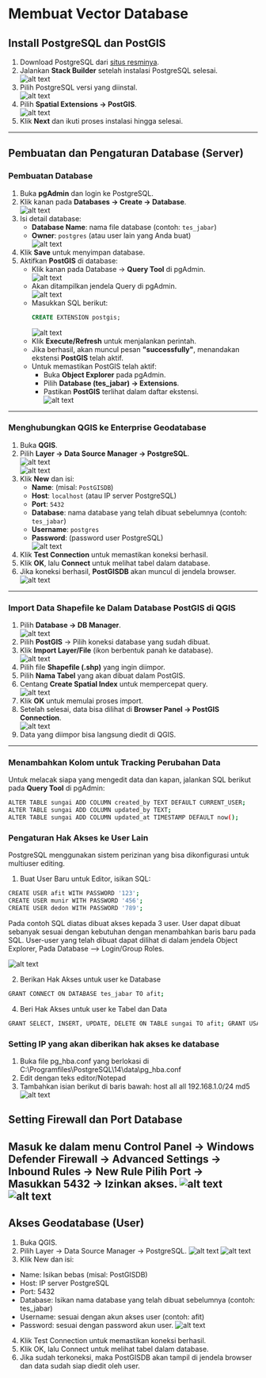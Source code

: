 # Membuat Vector Database

## Install PostgreSQL dan PostGIS
1. Download PostgreSQL dari [situs resminya](https://www.postgresql.org/download/).
2. Jalankan **Stack Builder** setelah instalasi PostgreSQL selesai.  
   ![alt text](image-2.png)
3. Pilih PostgreSQL versi yang diinstal.  
   ![alt text](image-1.png)
4. Pilih **Spatial Extensions → PostGIS**.  
   ![alt text](image-3.png)
5. Klik **Next** dan ikuti proses instalasi hingga selesai.

---

## Pembuatan dan Pengaturan Database (Server)

### Pembuatan Database
1. Buka **pgAdmin** dan login ke PostgreSQL.
2. Klik kanan pada **Databases → Create → Database**.  
   ![alt text](image-4.png)
3. Isi detail database:
   - **Database Name**: nama file database (contoh: `tes_jabar`)
   - **Owner**: `postgres` (atau user lain yang Anda buat)  
   ![alt text](image-5.png)
4. Klik **Save** untuk menyimpan database.
5. Aktifkan **PostGIS** di database:
   - Klik kanan pada Database → **Query Tool** di pgAdmin.  
     ![alt text](image-6.png)
   - Akan ditampilkan jendela Query di pgAdmin.  
     ![alt text](image-7.png)
   - Masukkan SQL berikut:
     ```sql
     CREATE EXTENSION postgis;
     ```
     ![alt text](image-8.png)
   - Klik **Execute/Refresh** untuk menjalankan perintah.
   - Jika berhasil, akan muncul pesan **"successfully"**, menandakan ekstensi **PostGIS** telah aktif.
   - Untuk memastikan PostGIS telah aktif:
     - Buka **Object Explorer** pada pgAdmin.
     - Pilih **Database (tes_jabar) → Extensions**.
     - Pastikan **PostGIS** terlihat dalam daftar ekstensi.  
       ![alt text](image-9.png)

---

### Menghubungkan QGIS ke Enterprise Geodatabase
1. Buka **QGIS**.
2. Pilih **Layer → Data Source Manager → PostgreSQL**.  
   ![alt text](image-10.png)  
   ![alt text](image-11.png)
3. Klik **New** dan isi:
   - **Name**: (misal: `PostGISDB`)
   - **Host**: `localhost` (atau IP server PostgreSQL)
   - **Port**: `5432`
   - **Database**: nama database yang telah dibuat sebelumnya (contoh: `tes_jabar`)
   - **Username**: `postgres`
   - **Password**: (password user PostgreSQL)  
     ![alt text](image-12.png)
4. Klik **Test Connection** untuk memastikan koneksi berhasil.
5. Klik **OK**, lalu **Connect** untuk melihat tabel dalam database.
6. Jika koneksi berhasil, **PostGISDB** akan muncul di jendela browser.  
   ![alt text](image-13.png)

---

### Import Data Shapefile ke Dalam Database PostGIS di QGIS
1. Pilih **Database → DB Manager**.  
   ![alt text](image-19.png)
2. Pilih **PostGIS** → Pilih koneksi database yang sudah dibuat.
3. Klik **Import Layer/File** (ikon berbentuk panah ke database).  
   ![alt text](image-20.png)
4. Pilih file **Shapefile (.shp)** yang ingin diimpor.
5. Pilih **Nama Tabel** yang akan dibuat dalam PostGIS.
6. Centang **Create Spatial Index** untuk mempercepat query.  
   ![alt text](image-21.png)
7. Klik **OK** untuk memulai proses import.
8. Setelah selesai, data bisa dilihat di **Browser Panel → PostGIS Connection**.  
   ![alt text](image-22.png)
9. Data yang diimpor bisa langsung diedit di QGIS.

---

### Menambahkan Kolom untuk Tracking Perubahan Data
Untuk melacak siapa yang mengedit data dan kapan, jalankan SQL berikut pada **Query Tool** di pgAdmin:
```sh
ALTER TABLE sungai ADD COLUMN created_by TEXT DEFAULT CURRENT_USER;
ALTER TABLE sungai ADD COLUMN updated_by TEXT;
ALTER TABLE sungai ADD COLUMN updated_at TIMESTAMP DEFAULT now();
```
### Pengaturan Hak Akses ke User Lain
PostgreSQL menggunakan sistem perizinan yang bisa dikonfigurasi untuk multiuser editing.
1. Buat User Baru untuk Editor, isikan SQL:
```sh
CREATE USER afit WITH PASSWORD '123'; 
CREATE USER munir WITH PASSWORD '456';
CREATE USER dedon WITH PASSWORD '789';
```
Pada contoh SQL diatas dibuat akses kepada 3 user. User dapat dibuat sebanyak sesuai dengan kebutuhan dengan menambahkan baris baru pada SQL.
User-user yang telah dibuat dapat dilihat di dalam jendela Object Explorer, Pada Database --> Login/Group Roles.

![alt text](image-23.png)

2. Berikan Hak Akses untuk user ke Database
```sh
GRANT CONNECT ON DATABASE tes_jabar TO afit;
```
4. Beri Hak Akses untuk user ke Tabel dan Data
```sh
GRANT SELECT, INSERT, UPDATE, DELETE ON TABLE sungai TO afit; GRANT USAGE, SELECT ON ALL SEQUENCES IN SCHEMA public TO afit;
```

### Setting IP yang akan diberikan hak akses ke database
1. Buka file pg_hba.conf yang berlokasi di C:\Programfiles\PostgreSQL\14\data\pg_hba.conf
2. Edit dengan teks editor/Notepad
3. Tambahkan isian berikut di baris bawah:
host all all 192.168.1.0/24 md5
![alt text](image-24.png)

## Setting Firewall dan Port Database
Masuk ke dalam menu Control Panel → Windows Defender Firewall → Advanced Settings → Inbound Rules → New Rule Pilih Port → Masukkan 5432 → Izinkan akses.
![alt text](image-14.png)
![alt text](image-15.png)
---
## Akses Geodatabase (User)
1. Buka QGIS.
2. Pilih Layer → Data Source Manager → PostgreSQL.
![alt text](image-16.png)
![alt text](image-17.png)
3. Klik New dan isi:
- Name: Isikan bebas (misal: PostGISDB)
- Host: IP server PostgreSQL
- Port: 5432
- Database: Isikan nama database yang telah dibuat sebelumnya (contoh: tes_jabar)
- Username: sesuai dengan akun akses user (contoh: afit)
- Password: sesuai dengan password akun user.
![alt text](image-18.png)
4. Klik Test Connection untuk memastikan koneksi berhasil.
5. Klik OK, lalu Connect untuk melihat tabel dalam database.
6. Jika sudah terkoneksi, maka PostGISDB akan tampil di jendela browser dan data sudah siap diedit oleh user.

